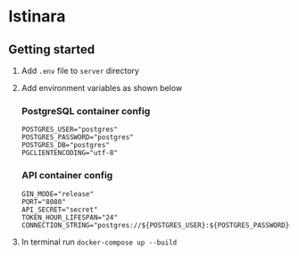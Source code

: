 # Istinara

## Getting started

1. Add ```.env``` file to ```server``` directory
2. Add environment variables as shown below
    ### PostgreSQL container config
    ```
    POSTGRES_USER="postgres"
    POSTGRES_PASSWORD="postgres"
    POSTGRES_DB="postgres"
    PGCLIENTENCODING="utf-8"
    ```
    
    ### API container config
    ```
    GIN_MODE="release"
    PORT="8080"
    API_SECRET="secret"
    TOKEN_HOUR_LIFESPAN="24"
    CONNECTION_STRING="postgres://${POSTGRES_USER}:${POSTGRES_PASSWORD}@postgres_db:5432/${POSTGRES_DB}"
    ```

3. In terminal run ```docker-compose up --build```